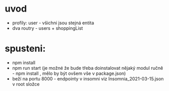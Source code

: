 # uvod
- profily: user - všichni jsou stejná entita
- dva routry - users + shoppingList

# spusteni: 
- npm install 
- npm run start (je možné že bude třeba doinstalovat nějaký modul ručně - npm install <modul>, mělo by být ovšem vše v package.json)
- beží na portu 8000 - endpointy v insomni viz Insomnia_2021-03-15.json v root složce

